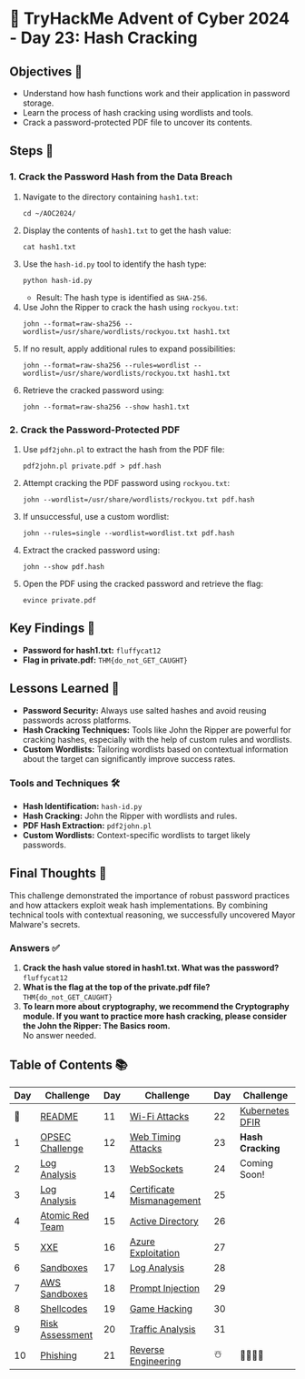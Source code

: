 # 🎄 TryHackMe Advent of Cyber 2024 - Day 23: Hash Cracking

## Objectives 🎯
- Understand how hash functions work and their application in password storage.
- Learn the process of hash cracking using wordlists and tools.
- Crack a password-protected PDF file to uncover its contents.

## Steps 🚀

### **1. Crack the Password Hash from the Data Breach**
1. Navigate to the directory containing `hash1.txt`:
   ```
   cd ~/AOC2024/
   ```
2. Display the contents of `hash1.txt` to get the hash value:
   ```
   cat hash1.txt
   ```
3. Use the `hash-id.py` tool to identify the hash type:
   ```
   python hash-id.py
   ```
   - Result: The hash type is identified as `SHA-256`.
4. Use John the Ripper to crack the hash using `rockyou.txt`:
   ```
   john --format=raw-sha256 --wordlist=/usr/share/wordlists/rockyou.txt hash1.txt
   ```
5. If no result, apply additional rules to expand possibilities:
   ```
   john --format=raw-sha256 --rules=wordlist --wordlist=/usr/share/wordlists/rockyou.txt hash1.txt
   ```
6. Retrieve the cracked password using:
   ```
   john --format=raw-sha256 --show hash1.txt
   ```

### **2. Crack the Password-Protected PDF**
1. Use `pdf2john.pl` to extract the hash from the PDF file:
   ```
   pdf2john.pl private.pdf > pdf.hash
   ```
2. Attempt cracking the PDF password using `rockyou.txt`:
   ```
   john --wordlist=/usr/share/wordlists/rockyou.txt pdf.hash
   ```
3. If unsuccessful, use a custom wordlist:
   ```
   john --rules=single --wordlist=wordlist.txt pdf.hash
   ```
4. Extract the cracked password using:
   ```
   john --show pdf.hash
   ```
5. Open the PDF using the cracked password and retrieve the flag:
   ```
   evince private.pdf
   ```

## Key Findings 🔑
- **Password for hash1.txt:** `fluffycat12`
- **Flag in private.pdf:** `THM{do_not_GET_CAUGHT}`

## Lessons Learned 🌟
- **Password Security:** Always use salted hashes and avoid reusing passwords across platforms.
- **Hash Cracking Techniques:** Tools like John the Ripper are powerful for cracking hashes, especially with the help of custom rules and wordlists.
- **Custom Wordlists:** Tailoring wordlists based on contextual information about the target can significantly improve success rates.

### Tools and Techniques 🛠️
- **Hash Identification:** `hash-id.py`
- **Hash Cracking:** John the Ripper with wordlists and rules.
- **PDF Hash Extraction:** `pdf2john.pl`
- **Custom Wordlists:** Context-specific wordlists to target likely passwords.

## Final Thoughts 🎁
This challenge demonstrated the importance of robust password practices and how attackers exploit weak hash implementations. By combining technical tools with contextual reasoning, we successfully uncovered Mayor Malware's secrets.

### Answers ✅
1. **Crack the hash value stored in hash1.txt. What was the password?**  
   `fluffycat12`
2. **What is the flag at the top of the private.pdf file?**  
   `THM{do_not_GET_CAUGHT}`
3. **To learn more about cryptography, we recommend the Cryptography module. If you want to practice more hash cracking, please consider the John the Ripper: The Basics room.**  
   No answer needed.

## Table of Contents 📚

| Day  | Challenge                              | Day  | Challenge                               | Day  | Challenge                               |
|------|----------------------------------------|------|-----------------------------------------|------|-----------------------------------------|
| 📖  | [README](README.md)                    | 11   | [Wi-Fi Attacks](day_11.md)             | 22   | [Kubernetes DFIR](day_22.md)            |
| 1    | [OPSEC Challenge](day1.md)             | 12   | [Web Timing Attacks](day_12.md)        | 23   | **Hash Cracking**                       |
| 2    | [Log Analysis](day2.md)                | 13   | [WebSockets](day_13.md)                | 24   | Coming Soon!                            |
| 3    | [Log Analysis](day3.md)                | 14   | [Certificate Mismanagement](day_14.md) | 25   |                                         |
| 4    | [Atomic Red Team](day4.md)             | 15   | [Active Directory](day_15.md)          | 26   |                                         |
| 5    | [XXE](day5.md)                         | 16   | [Azure Exploitation](day_16.md)        | 27   |                                         |
| 6    | [Sandboxes](day6.md)                   | 17   | [Log Analysis](day_17.md)              | 28   |                                         |
| 7    | [AWS Sandboxes](day7.md)               | 18   | [Prompt Injection](day_18.md)          | 29   |                                         |
| 8    | [Shellcodes](day8.md)                  | 19   | [Game Hacking](day_19.md)              | 30   |                                         |
| 9    | [Risk Assessment](day9.md)             | 20   | [Traffic Analysis](day_20.md)          | 31   |                                         |
| 10   | [Phishing](day_10.md)                  | 21   | [Reverse Engineering](day_21.md)       | ☃️  | 🎄🎅🎁✨                              |
